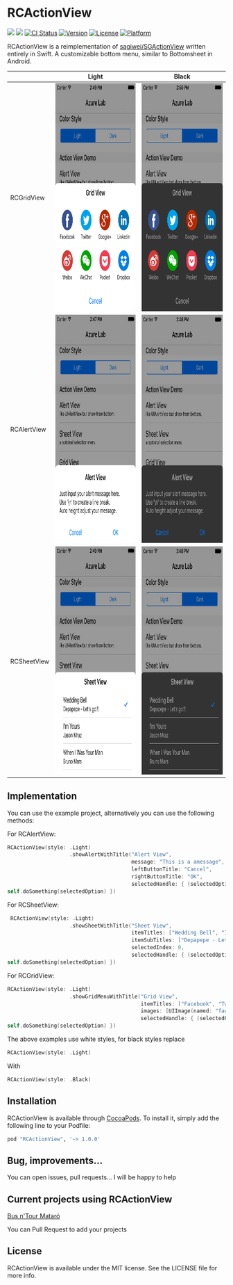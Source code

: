 # RCActionView
[![](http://img.shields.io/badge/iOS-8.0%2B-blue.svg)]()
[![](http://img.shields.io/badge/Swift-2.0-blue.svg)]()
[![CI Status](http://img.shields.io/travis/flipacholas/RCActionView.svg?style=flat)](https://travis-ci.org/flipacholas/RCActionView)
[![Version](https://img.shields.io/cocoapods/v/RCActionView.svg?style=flat)](http://cocoapods.org/pods/RCActionView)
[![License](https://img.shields.io/cocoapods/l/RCActionView.svg?style=flat)](http://cocoapods.org/pods/RCActionView)
[![Platform](https://img.shields.io/cocoapods/p/RCActionView.svg?style=flat)](http://cocoapods.org/pods/RCActionView)

RCActionView is a reimplementation of [sagiwei/SGActionView](https://github.com/sagiwei/SGActionView) written entirely in Swift. A customizable bottom menu, similar to Bottomsheet in Android. 


|               | Light | Black |
| ------------- | ------------- | ------------- |
| RCGridView  | <img src="Images/GridLight.tiff" alt="Drawing" height="525px" width="357px"/> | <img src="Images/GridBlack.tiff" alt="Drawing" height="525px" width="357px"/>  |
| RCAlertView  | <img src="Images/AlertLight.tiff" alt="Drawing" height="525px" width="357px"/> | <img src="Images/AlertBlack.tiff" alt="Drawing" height="525px" width="357px"/>  |
| RCSheetView  | <img src="Images/SheetLight.tiff" alt="Drawing" height="525px" width="357px"/> | <img src="Images/SheetBlack.tiff" alt="Drawing" height="525px" width="357px"/>  |


## Implementation

You can use the example project, alternatively you can use the following methods:

For RCAlertView:

```swift
RCActionView(style: .Light)
                    .showAlertWithTitle("Alert View",
                                        message: "This is a amessage",
                                        leftButtonTitle: "Cancel",
                                        rightButtonTitle: "OK",
                                        selectedHandle: { (selectedOption:Int) -> Void in
self.doSomething(selectedOption) })
```

For RCSheetView:

```swift
 RCActionView(style: .Light)
                    .showSheetWithTitle("Sheet View",
                                        itemTitles: ["Wedding Bell", "I'm Yours", "When I Was Your Man"],
                                        itemSubTitles: ["Depapepe - Let's go!!!", "Jason Mraz", "Bruno Mars"],
                                        selectedIndex: 0,
                                        selectedHandle: { (selectedOption:Int) -> Void in
self.doSomething(selectedOption) })
```

For RCGridView:

```swift
RCActionView(style: .Light)
                    .showGridMenuWithTitle("Grid View",
                                           itemTitles: ["Facebook", "Twitter", "Google+", "Linkedin", "Weibo", "WeChat", "Pocket", "Dropbox"],
                                           images: [UIImage(named: "facebook")!, UIImage(named: "twitter")!, UIImage(named: "googleplus")!, UIImage(named: "linkedin")!, UIImage(named: "weibo")!, UIImage(named: "wechat")!, UIImage(named: "pocket")!, UIImage(named: "dropbox")!],
                                           selectedHandle: { (selectedOption:Int) -> Void in
self.doSomething(selectedOption) })
```

The above examples use white styles, for black styles replace

```swift
RCActionView(style: .Light)
```

With

```swift
RCActionView(style: .Black)
```

## Installation

RCActionView is available through [CocoaPods](http://cocoapods.org). To install
it, simply add the following line to your Podfile:

```ruby
pod "RCActionView", '~> 1.0.0'
```

## Bug, improvements...

You can open issues, pull requests... I will be happy to help

## Current projects using RCActionView

[Bus n'Tour Mataró](https://itunes.apple.com/us/app/bus-ntour-mataro/id990772306)

You can Pull Request to add your projects

## License

RCActionView is available under the MIT license. See the LICENSE file for more info.
